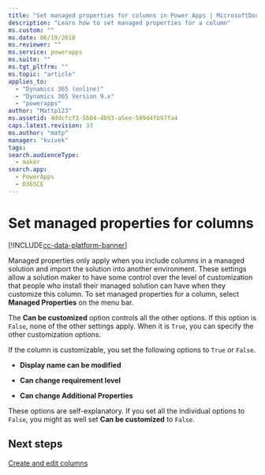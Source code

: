 ```yaml
---
title: "Set managed properties for columns in Power Apps | MicrosoftDocs"
description: "Learn how to set managed properties for a column"
ms.custom: ""
ms.date: 06/19/2018
ms.reviewer: ""
ms.service: powerapps
ms.suite: ""
ms.tgt_pltfrm: ""
ms.topic: "article"
applies_to: 
  - "Dynamics 365 (online)"
  - "Dynamics 365 Version 9.x"
  - "powerapps"
author: "Mattp123"
ms.assetid: 4ddcfcf3-5604-4b93-a5ee-589d4fb97fa4
caps.latest.revision: 33
ms.author: "matp"
manager: "kvivek"
tags: 
search.audienceType: 
  - maker
search.app: 
  - PowerApps
  - D365CE
---
```

# Set managed properties for columns

[!INCLUDE[cc-data-platform-banner](../../includes/cc-data-platform-banner.md)]

<a name="BKMK_SettingManagedProperties"></a>   

 Managed properties only apply when you include columns in a managed solution and import the solution into another environment. These settings allow a solution maker to have some control over the level of customization that people who install their managed solution can have when they customize this column. To set managed properties for a column, select **Managed Properties** on the menu bar.  
  
 The **Can be customized** option controls all the other options. If this option is `False`, none of the other settings apply. When it is `True`, you can specify the other customization options.  
  
 If the column is customizable, you set the following options to `True` or `False`.  
  
- **Display name can be modified**  
  
- **Can change requirement level**  
  
- **Can change Additional Properties**  
  
 These options are self-explanatory. If you set all the individual options to `False`, you might as well set **Can be customized** to `False`.  

 ## Next steps

 [Create and edit columns](create-edit-fields.md)
